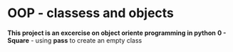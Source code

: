 # OOP - classess and objects
**This project is an excercise on object oriente programming in python**
**0 - Square** - using **pass** to create an empty class
